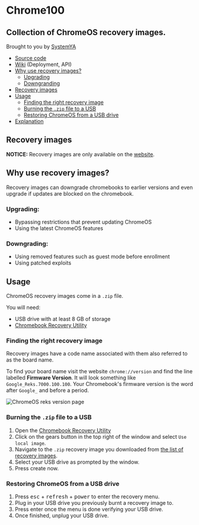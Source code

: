 # Chrome100

## Collection of ChromeOS recovery images.

Brought to you by [SystemYA](https://github.com/sysce)

- [Source code](https://github.com/sysce/chrome100)
- [Wiki](https://github.com/sysce/chrome100/wiki) (Deployment, API)
- [Why use recovery images?](#why-use-recovery-images)
	* [Upgrading](#upgrading)
	* [Downgranding](#downgrading)
- [Recovery images](#recovery-images)
- [Usage](#usage)
	* [Finding the right recovery image](#finding-the-right-recovery-image)
	* [Burning the `.zip` file to a USB](#burning-the-zip-file-to-a-usb)
	* [Restoring ChromeOS from a USB drive](#restoring-chromeos-from-a-usb-drive)
- [Explanation](#explanation)

<!-- REMOVE -->

## Recovery images

**NOTICE:** Recovery images are only available on the [website](https://chrome100.dev).

<!-- REMOVE -->

## Why use recovery images?

Recovery images can downgrade chromebooks to earlier versions and even upgrade if updates are blocked on the chromebook.

### Upgrading:

- Bypassing restrictions that prevent updating ChromeOS
- Using the latest ChromeOS features

### Downgrading:

- Using removed features such as guest mode before enrollment
- Using patched exploits

## Usage

ChromeOS recovery images come in a `.zip` file.

You will need:

- USB drive with at least 8 GB of storage
- [Chromebook Recovery Utility](https://chrome.google.com/webstore/detail/chromebook-recovery-utili/pocpnlppkickgojjlmhdmidojbmbodfm)

### Finding the right recovery image

Recovery images have a code name associated with them also referred to as the board name.

To find your board name visit the website `chrome://version` and find the line labelled **Firmware Version**. It will look something like `Google_Reks.7000.100.100`. Your Chromebook's firmware version is the word after `Google_` and before a period.

![ChromeOS reks version page](https://chrome100.dev/version.png)

### Burning the `.zip` file to a USB

1. Open the [Chromebook Recovery Utility](https://chrome.google.com/webstore/detail/chromebook-recovery-utili/pocpnlppkickgojjlmhdmidojbmbodfm)   
2. Click on the gears button in the top right of the window and select `Use local image`.
3. Navigate to the `.zip` recovery image you downloaded from [the list of recovery images](#recovery-images).
4. Select your USB drive as prompted by the window.
5. Press create now.

### Restoring ChromeOS from a USB drive

1. Press <kbd>esc</kbd> + <kbd>refresh</kbd> + <kbd>power</kbd> to enter the recovery menu.
2. Plug in your USB drive you previously burnt a recovery image to.
3. Press enter once the menu is done verifying your USB drive.
4. Once finished, unplug your USB drive.